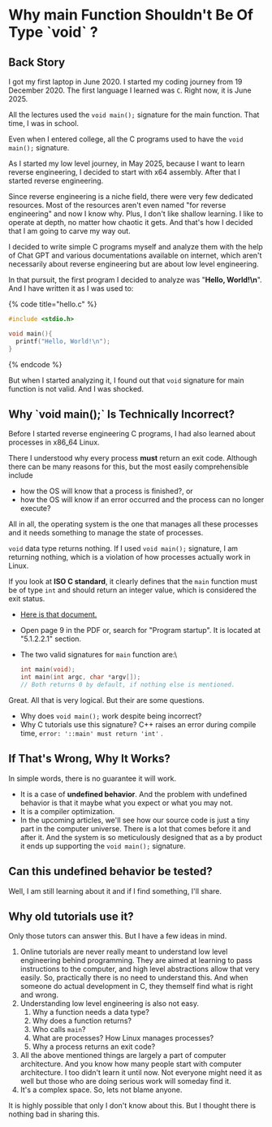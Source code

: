 # Why main Function Shouldn't Be Of Type \`void\` ?

## Back Story

I got my first laptop in June 2020. I started my coding journey from 19 December 2020. The first language I learned was `C`. Right now, it is June 2025.

All the lectures used the `void main();` signature for the main function. That time, I was in school.

Even when I entered college, all the C programs used to have the `void main();` signature.

As I started my low level journey, in May 2025, because I want to learn reverse engineering, I decided to start with x64 assembly. After that I started reverse engineering.&#x20;

Since reverse engineering is a niche field, there were very few dedicated resources. Most of the resources aren't even named "for reverse engineering" and now I know why. Plus, I don't like shallow learning. I like to operate at depth, no matter how chaotic it gets. And that's how I decided that I am going to carve my way out.

I decided to write simple C programs myself and analyze them with the help of Chat GPT and various documentations available on internet, which aren't necessarily about reverse engineering but are about low level engineering.&#x20;

In that pursuit, the first program I decided to analyze was "**Hello, World!\n**". And I have written it as I was used to:

{% code title="hello.c" %}
```c
#include <stdio.h>

void main(){
  printf("Hello, World!\n");
}
```
{% endcode %}

But when I started analyzing it, I found out that `void` signature for main function is not valid. And I was shocked.

## Why \`void main();\` Is Technically Incorrect?

Before I started reverse engineering C programs, I had also learned about processes in x86\_64 Linux.

There I understood why every process **must** return an exit code. Although there can be many reasons for this, but the most easily comprehensible include

* how the OS will know that a process is finished?, or
* how the OS will know if an error occurred and the process can no longer execute?

All in all, the operating system is the one that manages all these processes and it needs something to manage the state of processes.

`void` data type returns nothing. If I used `void main();` signature, I am returning nothing, which is a violation of how processes actually work in Linux.

If you look at **ISO C standard**, it clearly defines that the `main` function must be of type `int` and should return an integer value, which is considered the exit status.

* [Here is that document.](../)
* Open page 9 in the PDF or, search for "Program startup". It is located at "5.1.2.2.1" section.
*   The two valid signatures for `main` function are:\


    ```c
    int main(void);
    int main(int argc, char *argv[]);
    // Both returns 0 by default, if nothing else is mentioned.
    ```

Great. All that is very logical. But their are some questions.

* Why does `void main();` work despite being incorrect?
* Why C tutorials use this signature? C++ raises an error during compile time, `error: '::main' must return 'int'` .

## If That's Wrong, Why It Works?

In simple words, there is no guarantee it will work.

* It is a case of **undefined behavior**. And the problem with undefined behavior is that it maybe what you expect or what you may not.
* It is a compiler optimization.
* In the upcoming articles, we'll see how our source code is just a tiny part in the computer universe. There is a lot that comes before it and after it. And the system is so meticulously designed that as a by product it ends up supporting the `void main();` signature.

## Can this undefined behavior be tested?

Well, I am still learning about it and if I find something, I'll share.

## Why old tutorials use it?

Only those tutors can answer this. But I have a few ideas in mind.

1. Online tutorials are never really meant to understand low level engineering behind programming. They are aimed at learning to pass instructions to the computer, and high level abstractions allow that very easily. So, practically there is no need to understand this. And when someone do actual development in C, they themself find what is right and wrong.
2. Understanding low level engineering is also not easy.
   1. Why a function needs a data type?
   2. Why does a function returns?
   3. Who calls `main`?
   4. What are processes? How Linux manages processes?
   5. Why a process returns an exit code?
3. All the above mentioned things are largely a part of computer architecture. And you know how many people start with computer architecture. I too didn't learn it until now. Not everyone might need it as well but those who are doing serious work will someday find it.
4. It's a complex space. So, lets not blame anyone.

It is highly possible that only I don't know about this. But I thought there is nothing bad in sharing this.
